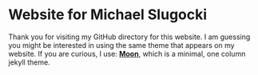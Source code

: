 # Website for Michael Slugocki 
  
Thank you for visiting my GitHub directory for this website.  I am guessing you might be interested in using the same theme that appears on my website.  If you are curious, I use: **[Moon](https://taylantatli.github.io/Moon)**, which is a minimal, one column jekyll theme.
